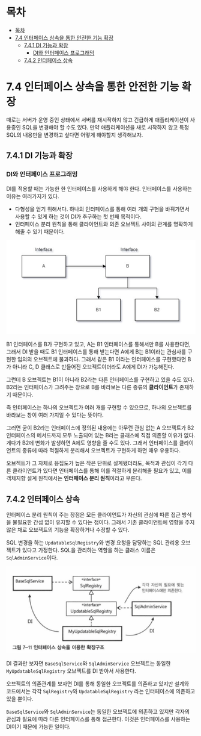 # 목차

- [목차](#목차)
- [7.4 인터페이스 상속을 통한 안전한 기능 확장](#74-인터페이스-상속을-통한-안전한-기능-확장)
  - [7.4.1 DI 기능과 확장](#741-di-기능과-확장)
    - [DI와 인터페이스 프로그래밍](#di와-인터페이스-프로그래밍)
  - [7.4.2 인터페이스 상속](#742-인터페이스-상속)

# 7.4 인터페이스 상속을 통한 안전한 기능 확장

때로는 서버가 운영 중인 상태에서 서버를 재시작하지 않고 긴급하게 애플리케이션이 사용중인 SQL을 변경해야 할 수도 있다.
만약 애플리케이션을 새로 시작하지 않고 특정 SQL의 내용만을 변경하고 싶다면 어떻게 해야할지 생각해보자.

## 7.4.1 DI 기능과 확장

### DI와 인터페이스 프로그래밍

DI를 적용할 때는 가능한 한 인터페이스를 사용하게 해야 한다.
인터페이스를 사용하는 이유는 여러가지가 있다.

- 다형성을 얻기 위해서다. 하나의 인터페이스를 통해 여러 개의 구현을 바꿔가면서 사용할 수 있게 하는 것이 DI가 추구하는 첫 번째 목적이다.
- 인터페이스 분리 원칙을 통해 클라이언트와 의존 오브젝트 사이의 관계를 명확하게 해줄 수 있기 때문이다.

![img_7.png](img_7.png)

B1 인터페이스를 B가 구현하고 있고, A는 B1 인터페이스를 통해서만 B를 사용한다면, 그래서 DI 받을 때도 B1 인터페이스를 통해 받는다면
A에게 B는 B1이라는 관심사를 구현한 임의의 오브젝트에 불과하다.
그래서 같은 B1 이라는 인터페이스를 구현했다면 B가 아니라 C, D 클래스로 만들어진 오브젝트이더라도 A에게 DI가 가능해진다.

그런데 B 오브젝트는 B1이 아니라 B2라는 다른 인터페이스를 구현하고 있을 수도 있다.
B2라는 인터페이스가 그려주는 창으로 B를 바라보는 다른 종류의 **클라이언트**가 존재하기 때문이다.

즉 인터페이스는 하나의 오브젝트가 여러 개를 구현할 수 있으므로, 하나의 오브젝트를 바라보는 창이 여러 가지일 수 있다는 뜻이다.

그러면 굳이 B2라는 인터페이스에 정의된 내용에는 아무런 관심 없는 A 오브젝트가 B2 인터페이스의 메서드까지 모두 노출되어 있는 B라는 클래스에
직접 의존할 이유가 없다. 게다가 B2에 변화가 발생하면 A에도 영향을 줄 수도 있다.
그래서 인터페이스를 클라이언트의 종류에 따라 적절하게 분리해서 오브젝트가 구현하게 하면 매우 유용하다.

오브젝트가 그 자체로 응집도가 높은 작은 단위로 설계됐더라도, 목적과 관심이 각기 다른 클라이언트가 있다면 인터페이스를 통해
이를 적절하게 분리해줄 필요가 있고, 이를 객체지향 설계 원칙에서는 **인터페이스 분리 원칙**이라고 부른다.

## 7.4.2 인터페이스 상속

인터페이스 분리 원칙이 주는 장점은 모든 클라이언트가 자신의 관심에 따른 접근 방식을 불필요한 간섭 없이 유지할 수 있다는 점이다.
그래서 기존 클라이언트에 영향을 주지 않은 채로 오브젝트의 기능을 확장하거나 수정할 수 있다.

SQL 변경을 하는 `UpdatableSqlRegistry`와 변경 요청을 담당하는 SQL 관리용 오브젝트가 있다고 가정한다.
SQL을 관리하는 역할을 하는 클래스 이름은 `SqlAdminService`이다.

![img_6.png](img_6.png)

DI 결과만 보자면 `BaseSqlService`와 `SqlAdminService` 오브젝트는 동일한 `MyUpdatableSqlRegistry` 오브젝트를 DI 받아서 사용한다.

오브젝트의 의존관계를 보자면 DI를 통해 동일한 오브젝트를 의존하고 있지만 설계와 코드에서는 각각 `SqlRegistry`와 `UpdatableSqlRegistry`
라는 인터페이스에 의존하고 있을 뿐이다.

`BaseSqlService`와 `SqlAdminService`는 동일한 오브젝트에 의존하고 있지만 각자의 관심과 필요에 따라 다른 인터페이스를 통해
접근한다. 이것은 인터페이스를 사용하는 DI이기 때문에 가능한 일이다.

